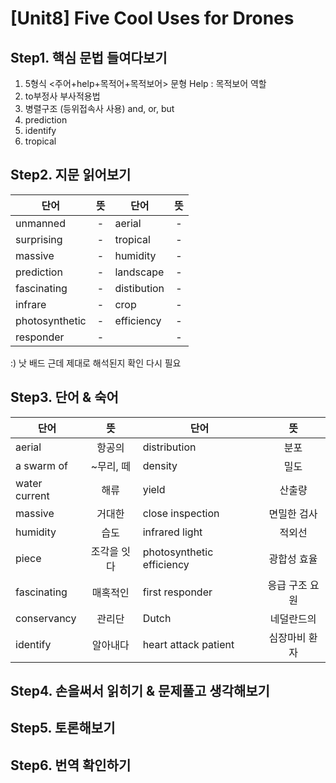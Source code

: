 # [Unit8] Five Cool Uses for Drones

## Step1. 핵심 문법 들여다보기
  1) 5형식 <주어+help+목적어+목적보어> 문형 Help : 목적보어 역할
  2) to부정사 부사적용법
  3) 병렬구조 (등위접속사 사용) and, or, but
  4) prediction
  5) identify
  6) tropical
  
## Step2. 지문 읽어보기
  | 단어 | 뜻 | 단어 | 뜻 |
  |------|:--:|-----|:--:|
  | unmanned |-| aerial |-|
  | surprising |-| tropical |-|
  | massive |-| humidity |-|
  | prediction |-| landscape |-|
  | fascinating |-| distibution |-|
  | infrare |-| crop |-|
  | photosynthetic |-| efficiency |-|
  | responder |-| |-|
  
 :) 낫 배드 근데 제대로 해석된지 확인 다시 필요
## Step3. 단어 & 숙어
  | 단어 | 뜻 | 단어 | 뜻 |
  |------|:--:|-----|:--:|
  | aerial | 항공의 | distribution | 분포 |
  | a swarm of | ~무리, 떼 | density | 밀도 |
  | water current | 해류 | yield | 산출량 |
  | massive | 거대한 | close inspection | 면밀한 검사 |
  | humidity | 습도 | infrared light | 적외선 |
  | piece | 조각을 잇다 | photosynthetic efficiency | 광합성 효율 |
  | fascinating | 매혹적인 | first responder | 응급 구조 요원 |
  | conservancy | 관리단 | Dutch | 네덜란드의 |
  | identify | 알아내다 | heart attack patient | 심장마비 환자 |
 
## Step4. 손을써서 읽히기 & 문제풀고 생각해보기 
  
  
## Step5. 토론해보기

 
## Step6. 번역 확인하기


